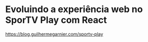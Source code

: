 # Evoluindo a experiência web no SporTV Play com React

https://blog.guilhermegarnier.com/sportv-play
